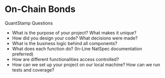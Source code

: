 # On-Chain Bonds
QuantStamp Questions
- What is the purpose of your project? What makes it unique?
- How did you design your code? What decisions were made?
- What is the business logic behind all components?
- What does each function do? (In-Line NatSpec documentation preferred)
- How are different functionalities access controlled?
- How can we set up your project on our local machine? How can we run tests and coverage?
